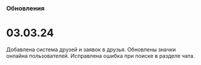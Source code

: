 ### Обновления
# 03.03.24
Добавлена система друзей и заявок в друзья.
Обновлены значки онлайна пользователей.
Исправлена ошибка при поиске в разделе чата.
